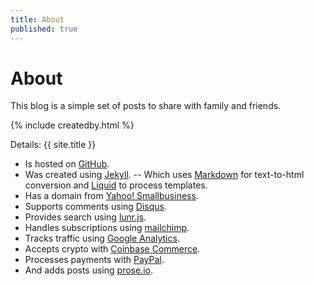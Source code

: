 ```yaml
---
title: About
published: true
---
```

# About

This blog is a simple set of posts to share with family and friends.

{% include createdby.html %} 

Details: {{ site.title }}
- Is hosted on [GitHub](https://www.github.com). 
- Was created using [Jekyll](https://jekyllrb.com).
-- Which uses [Markdown](https://daringfireball.net/projects/markdown/) for text-to-html conversion and [Liquid](https://shopify.github.io/liquid/) to process templates. 
- Has a domain from [Yahoo! Smallbusiness](https://smallbusiness.yahoo.com). 
- Supports comments using [Disqus](https://disqus.com). 
- Provides search using [lunr.js](https://lunrjs.com/).
- Handles subscriptions using [mailchimp](https://mailchimp.com). 
- Tracks traffic using [Google Analytics](https://analytics.google.com).
- Accepts crypto with [Coinbase Commerce](https://commerce.coinbase.com).
- Processes payments with [PayPal](https://paypal.com).
- And adds posts using [prose.io](https://prose.io).
